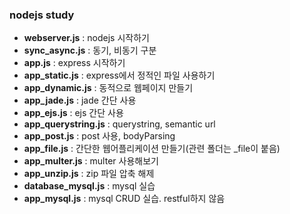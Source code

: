### nodejs study

- **webserver.js** : nodejs 시작하기 
- **sync_async.js** : 동기, 비동기 구분
- **app.js** : express 시작하기
- **app_static.js** : express에서 정적인 파일 사용하기
- **app_dynamic.js** : 동적으로 웹페이지 만들기
- **app_jade.js** : jade 간단 사용
- **app_ejs.js** : ejs 간단 사용
- **app_querystring.js** : querystring, semantic url
- **app_post.js** : post 사용, bodyParsing
- **app_file.js** : 간단한 웹어플리케이션 만들기(관련 폴더는 _file이 붙음)
- **app_multer.js** : multer 사용해보기
- **app_unzip.js** : zip 파일 압축 해제
- **database_mysql.js** : mysql 실습
- **app_mysql.js** : mysql CRUD 실습. restful하지 않음